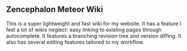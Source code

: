 ## Zencephalon Meteor Wiki

This is a super lightweight and fast wiki for my website. It has a feature I feel a lot of wikis neglect: easy linking to existing pages through autocomplete. It features a branching revision tree and version diffing. It also has several editing features tailored to my workflow. 